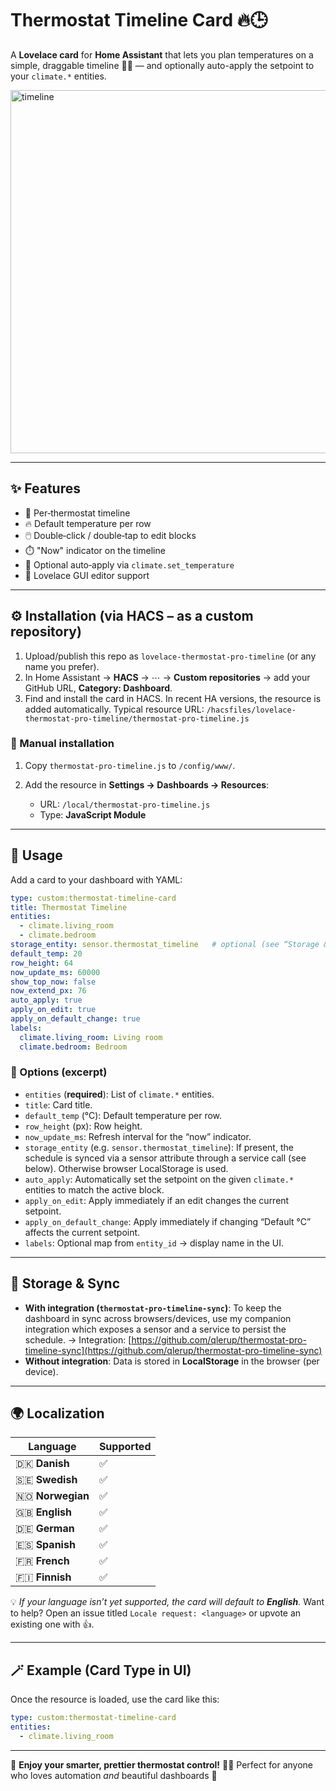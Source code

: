 # Thermostat Timeline Card 🔥🕒

A **Lovelace card** for **Home Assistant** that lets you plan temperatures on a simple, draggable timeline 🏡📅 — and optionally auto-apply the setpoint to your `climate.*` entities.

<img width="2291" height="581" alt="timeline" src="https://github.com/user-attachments/assets/7dce9516-1654-4eb8-87b1-6c091a3bf233" />

---

## ✨ Features

* 🧊 Per‑thermostat timeline
* 🔥 Default temperature per row
* 🖱️ Double‑click / double‑tap to edit blocks
* ⏱️ "Now" indicator on the timeline
* 🤖 Optional auto‑apply via `climate.set_temperature`
* 🧩 Lovelace GUI editor support

---

## ⚙️ Installation (via HACS – as a custom repository)

1. Upload/publish this repo as `lovelace-thermostat-pro-timeline` (or any name you prefer).
2. In Home Assistant → **HACS** → ⋯ → **Custom repositories** → add your GitHub URL, **Category: Dashboard**.
3. Find and install the card in HACS. In recent HA versions, the resource is added automatically.
   Typical resource URL:
   `/hacsfiles/lovelace-thermostat-pro-timeline/thermostat-pro-timeline.js`

### 🧠 Manual installation

1. Copy `thermostat-pro-timeline.js` to `/config/www/`.
2. Add the resource in **Settings → Dashboards → Resources**:

   * URL: `/local/thermostat-pro-timeline.js`
   * Type: **JavaScript Module**

---

## 🧰 Usage

Add a card to your dashboard with YAML:

```yaml
type: custom:thermostat-timeline-card
title: Thermostat Timeline
entities:
  - climate.living_room
  - climate.bedroom
storage_entity: sensor.thermostat_timeline   # optional (see “Storage & sync”)
default_temp: 20
row_height: 64
now_update_ms: 60000
show_top_now: false
now_extend_px: 76
auto_apply: true
apply_on_edit: true
apply_on_default_change: true
labels:
  climate.living_room: Living room
  climate.bedroom: Bedroom
```

### 🧾 Options (excerpt)

* `entities` (**required**): List of `climate.*` entities.
* `title`: Card title.
* `default_temp` (°C): Default temperature per row.
* `row_height` (px): Row height.
* `now_update_ms`: Refresh interval for the “now” indicator.
* `storage_entity` (e.g. `sensor.thermostat_timeline`): If present, the schedule is synced via a sensor attribute through a service call (see below). Otherwise browser LocalStorage is used.
* `auto_apply`: Automatically set the setpoint on the given `climate.*` entities to match the active block.
* `apply_on_edit`: Apply immediately if an edit changes the current setpoint.
* `apply_on_default_change`: Apply immediately if changing “Default °C” affects the current setpoint.
* `labels`: Optional map from `entity_id` → display name in the UI.

---

## 💾 Storage & Sync

* **With integration (`thermostat-pro-timeline-sync`)**: To keep the dashboard in sync across browsers/devices, use my companion integration which exposes a sensor and a service to persist the schedule.
  → Integration: [https://github.com/qlerup/thermostat-pro-timeline-sync](https://github.com/qlerup/thermostat-pro-timeline-sync)
* **Without integration**: Data is stored in **LocalStorage** in the browser (per device).

---

## 🌍 Localization

| Language           | Supported |
| ------------------ | --------- |
| 🇩🇰 **Danish**    | ✅         |
| 🇸🇪 **Swedish**   | ✅         |
| 🇳🇴 **Norwegian** | ✅         |
| 🇬🇧 **English**   | ✅         |
| 🇩🇪 **German**    | ✅         |
| 🇪🇸 **Spanish**   | ✅         |
| 🇫🇷 **French**    | ✅         |
| 🇫🇮 **Finnish**   | ✅         |

💡 *If your language isn’t yet supported, the card will default to **English**.*
Want to help? Open an issue titled `Locale request: <language>` or upvote an existing one with 👍.

---

## 🪄 Example (Card Type in UI)

Once the resource is loaded, use the card like this:

```yaml
type: custom:thermostat-timeline-card
entities:
  - climate.living_room
```

---

🎉 **Enjoy your smarter, prettier thermostat control!**
🧊🔥 Perfect for anyone who loves automation *and* beautiful dashboards 💫
